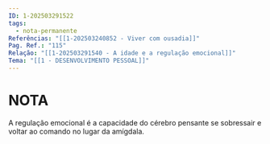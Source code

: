 ```yaml
---
ID: 1-202503291522
tags:
  - nota-permanente
Referências: "[[1-202503240852 - Viver com ousadia]]"
Pag. Ref.: "115"
Relação: "[[1-202503291540 - A idade e a regulação emocional]]"
Tema: "[[1 - DESENVOLVIMENTO PESSOAL]]"
---
```

# NOTA 

A regulação emocional é a capacidade do cérebro pensante se sobressair e voltar ao comando no lugar da amígdala. 